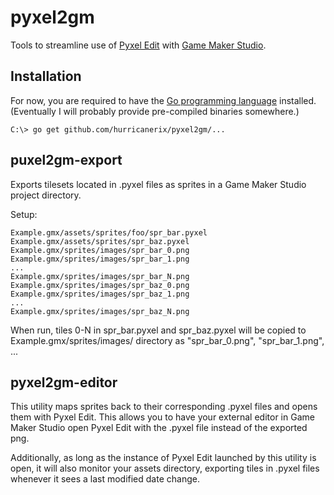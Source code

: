 pyxel2gm
========

Tools to streamline use of [Pyxel Edit](http://pyxeledit.com/) with [Game Maker Studio](http://www.yoyogames.com/gamemaker).

Installation
------------

For now, you are required to have the [Go programming language](https://golang.org/) installed.
(Eventually I will probably provide pre-compiled binaries somewhere.)

```
C:\> go get github.com/hurricanerix/pyxel2gm/...
```

puxel2gm-export
---------------

Exports tilesets located in .pyxel files as sprites in a Game Maker Studio
project directory.

Setup:
```
Example.gmx/assets/sprites/foo/spr_bar.pyxel
Example.gmx/assets/sprites/spr_baz.pyxel
Example.gmx/sprites/images/spr_bar_0.png
Example.gmx/sprites/images/spr_bar_1.png
...
Example.gmx/sprites/images/spr_bar_N.png
Example.gmx/sprites/images/spr_baz_0.png
Example.gmx/sprites/images/spr_baz_1.png
...
Example.gmx/sprites/images/spr_baz_N.png
```
When run, tiles 0-N in spr_bar.pyxel and spr_baz.pyxel will be copied to Example.gmx/sprites/images/ directory as "spr_bar_0.png", "spr_bar_1.png", ...


pyxel2gm-editor
----------------

This utility maps sprites back to their corresponding .pyxel files and opens
them with Pyxel Edit.  This allows you to have your external editor in Game
Maker Studio open Pyxel Edit with the .pyxel file instead of the exported png.

Additionally, as long as the instance of Pyxel Edit launched by this utility is
open, it will also monitor your assets directory, exporting tiles in .pyxel
files whenever it sees a last modified date change.
